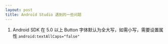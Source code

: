 ```yaml
---
layout: post
title: Android Studio 遇到的一些问题
---
```


 1. Android SDK 在 5.0 以上 Button 字体默认为全大写，如需小写，需要设置属性 `android:textAllCaps="false"`





